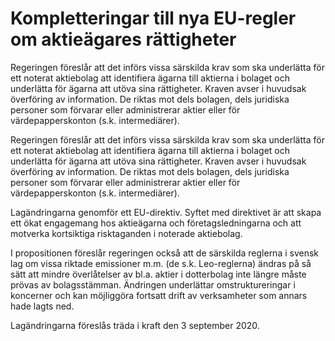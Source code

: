# Kompletteringar till nya EU-regler om aktieägares rättigheter

Regeringen föreslår att det införs vissa särskilda krav som ska underlätta för ett noterat aktiebolag att identifiera ägarna till aktierna i bolaget och underlätta för ägarna att utöva sina rättigheter. Kraven avser i huvudsak överföring av information. De riktas mot dels bolagen, dels juridiska personer som förvarar eller administrerar aktier eller för värdepapperskonton (s.k. intermediärer).

Regeringen föreslår att det införs vissa särskilda krav som ska underlätta för ett noterat aktiebolag att identifiera ägarna till aktierna i bolaget och underlätta för ägarna att utöva sina rättigheter. Kraven avser i huvudsak överföring av information. De riktas mot dels bolagen, dels juridiska personer som förvarar eller administrerar aktier eller för värdepapperskonton (s.k. intermediärer).

Lagändringarna genomför ett EU-direktiv. Syftet med direktivet är att skapa ett ökat engagemang hos aktieägarna och företagsledningarna och att motverka kortsiktiga risktaganden i noterade aktiebolag.

I propositionen föreslår regeringen också att de särskilda reglerna i svensk lag om vissa riktade emissioner m.m. (de s.k. Leo-reglerna) ändras på så sätt att mindre överlåtelser av bl.a. aktier i dotterbolag inte längre måste prövas av bolagsstämman. Ändringen underlättar omstruktureringar i koncerner och kan möjliggöra fortsatt drift av verksamheter som annars hade lagts ned.

Lagändringarna föreslås träda i kraft den 3 september 2020.
